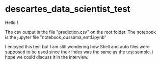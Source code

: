 # descartes_data_scientist_test

Hello ! 

The csv output is the file "prediction.csv" on the root folder.
The notebook is the jupyter file "notebook_oussama_emtl.ipynb"

I enjoyed this test but I am still wondering how Shell and auto files were supposed to be used since their index was the same as the test sample. I hope we could discuss it in the interview.
